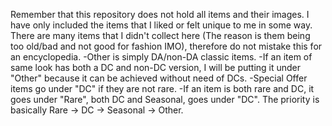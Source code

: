 Remember that this repository does not hold all items and their images. I have only included the items that I liked or felt unique to me in some way. There are many items that I didn't collect here (The reason is them being too old/bad and not good for fashion IMO), therefore do not mistake this for an encyclopedia.
-Other is simply DA/non-DA classic items. 
-If an item of same look has both a DC and non-DC version, I will be putting it under "Other" because it can be achieved without need of DCs.
-Special Offer items go under "DC" if they are not rare.
-If an item is both rare and DC, it goes under "Rare", both DC and Seasonal, goes under "DC". The priority is basically Rare -> DC -> Seasonal -> Other.
